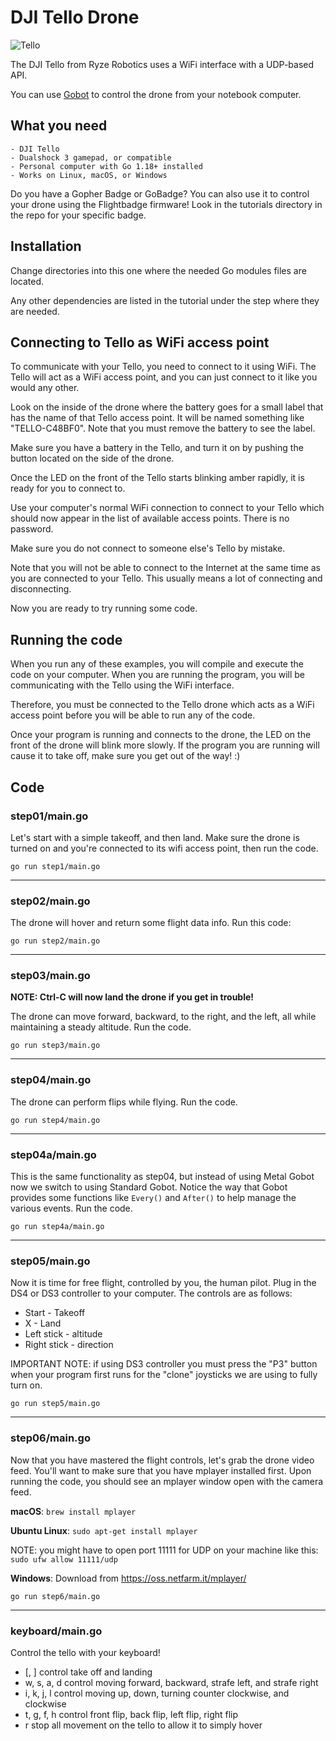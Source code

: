 # DJI Tello Drone

![Tello](https://upload.wikimedia.org/wikipedia/commons/thumb/a/a2/Ryze_Tello.jpg/320px-Ryze_Tello.jpg)

The DJI Tello from Ryze Robotics uses a WiFi interface with a UDP-based API.

You can use [Gobot](https://github.com/hybridgroup/gobot) to control the drone from your notebook computer.

## What you need

    - DJI Tello
    - Dualshock 3 gamepad, or compatible
    - Personal computer with Go 1.18+ installed
    - Works on Linux, macOS, or Windows

Do you have a Gopher Badge or GoBadge? You can also use it to control your drone using the Flightbadge firmware! Look in the tutorials directory in the repo for your specific badge.

## Installation

Change directories into this one where the needed Go modules files are located. 

Any other dependencies are listed in the tutorial under the step where they are needed.

## Connecting to Tello as WiFi access point

To communicate with your Tello, you need to connect to it using WiFi. The Tello will act as a WiFi access point, and you can just connect to it like you would any other.

Look on the inside of the drone where the battery goes for a small label that has the name of that Tello access point. It will be named something like "TELLO-C48BF0". Note that you must remove the battery to see the label.

Make sure you have a battery in the Tello, and turn it on by pushing the button located on the side of the drone.

Once the LED on the front of the Tello starts blinking amber rapidly, it is ready for you to connect to.

Use your computer's normal WiFi connection to connect to your Tello which should now appear in the list of available access points. There is no password.

Make sure you do not connect to someone else's Tello by mistake.

Note that you will not be able to connect to the Internet at the same time as you are connected to your Tello. This usually means a lot of connecting and disconnecting.

Now you are ready to try running some code.

## Running the code

When you run any of these examples, you will compile and execute the code on your computer. When you are running the program, you will be communicating with the Tello using the WiFi interface.

Therefore, you must be connected to the Tello drone which acts as a WiFi access point before you will be able to run any of the code.

Once your program is running and connects to the drone, the LED on the front of the drone will blink more slowly. If the program you are running will cause it to take off, make sure you get out of the way! :)

## Code

### step01/main.go

Let's start with a simple takeoff, and then land. Make sure the drone is turned on and you're connected to its wifi access point, then run the code.

```go run step1/main.go```

<hr>

### step02/main.go

The drone will hover and return some flight data info. Run this code:

```go run step2/main.go```

<hr>

### step03/main.go

**NOTE: Ctrl-C will now land the drone if you get in trouble!**

The drone can move forward, backward, to the right, and the left, all while maintaining a steady altitude. Run the code. 

```go run step3/main.go```

<hr>

### step04/main.go

The drone can perform flips while flying. Run the code.

```go run step4/main.go```

<hr>

### step04a/main.go

This is the same functionality as step04, but instead of using Metal Gobot now we switch to using Standard Gobot. Notice the way that Gobot provides some functions like `Every()` and `After()` to help manage the various events. Run the code.

```go run step4a/main.go```

<hr>

### step05/main.go

Now it is time for free flight, controlled by you, the human pilot. Plug in the DS4 or DS3 controller to your computer. The controls are as follows:

* Start    - Takeoff
* X           - Land
* Left stick  - altitude
* Right stick - direction


IMPORTANT NOTE: if using DS3 controller you must press the "P3" button when your program first runs for the "clone" joysticks we are using to fully turn on.

`go run step5/main.go`

<hr>

### step06/main.go

Now that you have mastered the flight controls, let's grab the drone video feed. You'll want to make sure that you have mplayer installed first. Upon running the code, you should see an mplayer window open with the camera feed.

**macOS**:
`brew install mplayer`

**Ubuntu Linux**:
`sudo apt-get install mplayer`

NOTE: you might have to open port 11111 for UDP on your machine like this:
`sudo ufw allow 11111/udp`

**Windows**:
Download from https://oss.netfarm.it/mplayer/

```go run step6/main.go```

<hr>

### keyboard/main.go

Control the tello with your keyboard!

- [, ] control take off and landing
- w, s, a, d control moving forward, backward, strafe left, and strafe right
- i, k, j, l control moving up, down, turning counter clockwise, and clockwise
- t, g, f, h control front flip, back flip, left flip, right flip
- r stop all movement on the tello to allow it to simply hover
